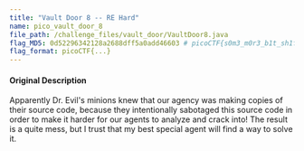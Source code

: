 ```yaml
---
title: "Vault Door 8 -- RE Hard"
name: pico_vault_door_8
file_path: /challenge_files/vault_door/VaultDoor8.java
flag_MD5: 0d52296342128a2688dff5a0add46603 # picoCTF{s0m3_m0r3_b1t_sh1fTiNg_91c642112}
flag_format: picoCTF{...}
---
```

#### Original Description
<p>Apparently Dr. Evil's minions knew that our agency was making copies of their source code,
because they intentionally sabotaged this source code in order to make it harder for our agents
to analyze and crack into! The result is a quite mess, but I trust that my best special agent
will find a way to solve it.</p>
